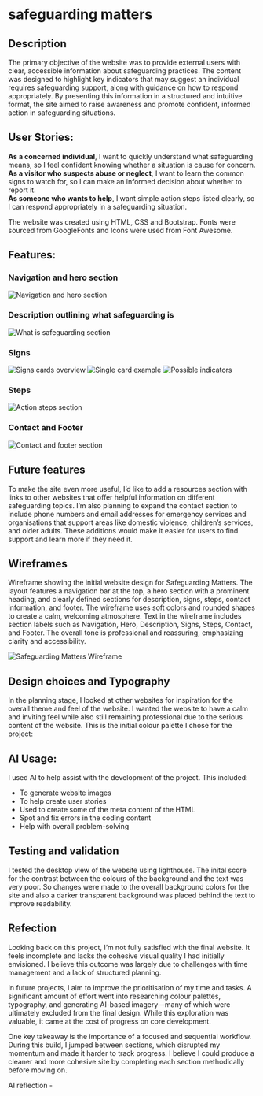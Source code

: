 # safeguarding matters


## Description
The primary objective of the website was to provide external users with clear, accessible information about safeguarding practices. The content was designed to highlight key indicators that may suggest an individual requires safeguarding support, along with guidance on how to respond appropriately. By presenting this information in a structured and intuitive format, the site aimed to raise awareness and promote confident, informed action in safeguarding situations.

## User Stories:
**As a concerned individual**, I want to quickly understand what safeguarding means, so I feel confident knowing whether a situation is cause for concern.<br/>
**As a visitor who suspects abuse or neglect**, I want to learn the common signs to watch for, so I can make an informed decision about whether to report it.<br/>
**As someone who wants to help**, I want simple action steps listed clearly, so I can respond appropriately in a safeguarding situation.<br/>

The website was created using HTML, CSS and Bootstrap. Fonts were sourced from GoogleFonts and Icons were used from Font Awesome.

## Features:
### Navigation and hero section
![Navigation and hero section](assets/images/nav_hero.png)

### Description outlining what safeguarding is
![What is safeguarding section](assets/images/what_is_safeguarding.png)

### Signs
![Signs cards overview](assets/images/signs_cards.png)
![Single card example](assets/images/single_card.png)
![Possible indicators](assets/images/possible_indicators.png)

### Steps
![Action steps section](assets/images/action_steps.png)

### Contact and Footer
![Contact and footer section](assets/images/contact_footer.png)

## Future features
To make the site even more useful, I’d like to add a resources section with links to other websites that offer helpful information on different safeguarding topics. I’m also planning to expand the contact section to include phone numbers and email addresses for emergency services and organisations that support areas like domestic violence, children’s services, and older adults. These additions would make it easier for users to find support and learn more if they need it.

## Wireframes
Wireframe showing the initial website design for Safeguarding Matters. The layout features a navigation bar at the top, a hero section with a prominent heading, and clearly defined sections for description, signs, steps, contact information, and footer. The wireframe uses soft colors and rounded shapes to create a calm, welcoming atmosphere. Text in the wireframe includes section labels such as Navigation, Hero, Description, Signs, Steps, Contact, and Footer. The overall tone is professional and reassuring, emphasizing clarity and accessibility.

![Safeguarding Matters Wireframe](assets/images/safeguarding-matter-wireframe.jpg)


## Design choices and Typography 
In the planning stage, I looked at other websites for inspiration for the overall theme and feel of the website. I wanted the website to have a calm and inviting feel while also still remaining professional due to the serious content of the website. This is the initial colour palette I chose for the project:

## AI Usage:

I used AI to help assist with the development of the project. This included:
- To generate website images
- To help create user stories
- Used to create some of the meta content of the HTML
- Spot and fix errors in the coding content
- Help with overall problem-solving

## Testing and validation
I tested the desktop view of the website using lighthouse. The inital score for the contrast between the colours of the background and the text was very poor. So changes were made to the overall background colors for the site and also a darker transparent background was placed behind the text to improve readability.



## Refection
Looking back on this project, I’m not fully satisfied with the final website. It feels incomplete and lacks the cohesive visual quality I had initially envisioned. I believe this outcome was largely due to challenges with time management and a lack of structured planning.<br/>

In future projects, I aim to improve the prioritisation of my time and tasks. A significant amount of effort went into researching colour palettes, typography, and generating AI-based imagery—many of which were ultimately excluded from the final design. While this exploration was valuable, it came at the cost of progress on core development.<br/>

One key takeaway is the importance of a focused and sequential workflow. During this build, I jumped between sections, which disrupted my momentum and made it harder to track progress. I believe I could produce a cleaner and more cohesive site by completing each section methodically before moving on.

AI reflection - 